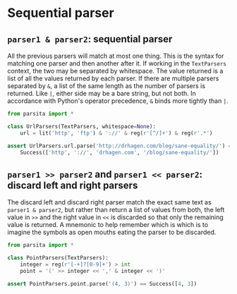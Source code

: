 # Sequential parser

## `parser1 & parser2`: sequential parser
All the previous parsers will match at most one thing. This is the syntax for matching one parser and then another after it. If working in the `TextParsers` context, the two may be separated by whitespace. The value returned is a list of all the values returned by each parser. If there are multiple parsers separated by `&`, a list of the same length as the number of parsers is returned. Like `|`, either side may be a bare string, but not both. In accordance with Python's operator precedence, `&` binds more tightly than `|`.

```python
from parsita import *

class UrlParsers(TextParsers, whitespace=None):
    url = lit('http', 'ftp') & '://' & reg(r'[^/]+') & reg(r'.*')

assert UrlParsers.url.parse('http://drhagen.com/blog/sane-equality/') == \
    Success(['http', '://', 'drhagen.com', '/blog/sane-equality/'])
```

## `parser1 >> parser2` and `parser1 << parser2`: discard left and right parsers
The discard left and discard right parser match the exact same text as `parser1 & parser2`, but rather than return a list of values from both, the left value in `>>` and the right value in `<<` is discarded so that only the remaining value is returned. A mnemonic to help remember which is which is to imagine the symbols as open mouths eating the parser to be discarded.

```python
from parsita import *

class PointParsers(TextParsers):
    integer = reg(r'[-+]?[0-9]+') > int
    point = '(' >> integer << ',' & integer << ')'

assert PointParsers.point.parse('(4, 3)') == Success([4, 3])
```
